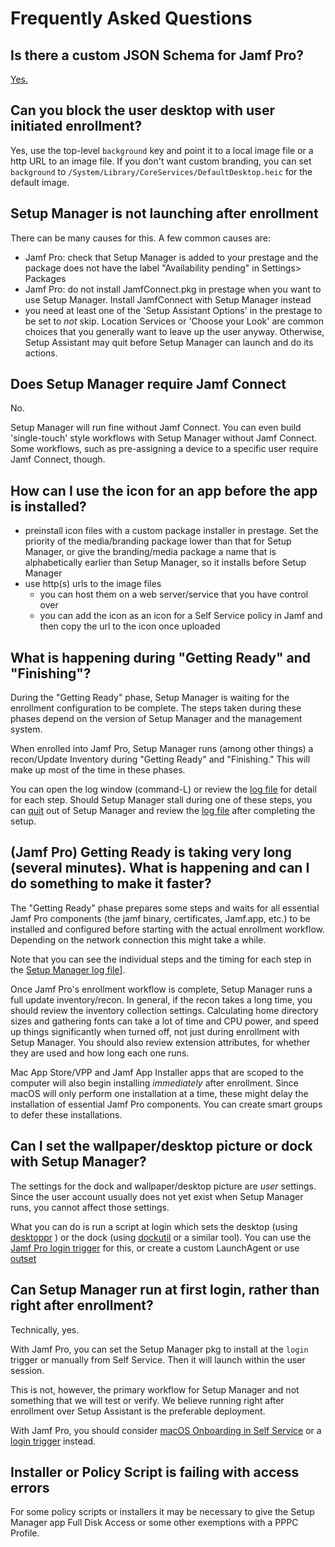 #  Frequently Asked Questions

## Is there a custom JSON Schema for Jamf Pro?

[Yes.](Extras.md#custom-json-schema-for-jamf-pro)

## Can you block the user desktop with user initiated enrollment?

Yes, use the top-level `background` key and point it to a local image file or a http URL to an image file. If you don't want custom branding, you can set `background` to `/System/Library/CoreServices/DefaultDesktop.heic` for the default image.

## Setup Manager is not launching after enrollment

There can be many causes for this. A few common causes are:
 
- Jamf Pro: check that Setup Manager is added to your prestage and the package does not have the label "Availability pending" in Settings> Packages
- Jamf Pro: do not install JamfConnect.pkg in prestage when you want to use Setup Manager. Install JamfConnect with Setup Manager instead
- you need at least one of the 'Setup Assistant Options' in the prestage to be set to _not_ skip. Location Services or 'Choose your Look' are common choices that you generally want to leave up the user anyway. Otherwise, Setup Assistant may quit before Setup Manager can launch and do its actions.

## Does Setup Manager require Jamf Connect

No.

Setup Manager will run fine without Jamf Connect. You can even build 'single-touch' style workflows with Setup Manager without Jamf Connect. Some workflows, such as pre-assigning a device to a specific user require Jamf Connect, though.

## How can I use the icon for an app before the app is installed?

- preinstall icon files with a custom package installer in prestage. Set the priority of the media/branding package lower than that for Setup Manager, or give the branding/media package a name that is alphabetically earlier than Setup Manager, so it installs before Setup Manager
- use http(s) urls to the image files
    - you can host them on a web server/service that you have control over
    - you can add the icon as an icon for a Self Service policy in Jamf and then copy the url to the icon once uploaded


## What is happening during "Getting Ready" and "Finishing"?

During the "Getting Ready" phase, Setup Manager is waiting for the enrollment configuration to be complete. The steps taken during these phases depend on the version of Setup Manager and the management system.

When enrolled into Jamf Pro, Setup Manager runs (among other things) a recon/Update Inventory during "Getting Ready" and "Finishing." This will make up most of the time in these phases.

You can open the log window (command-L) or review the [log file](Extras.md#logging) for detail for each step. Should Setup Manager stall during one of these steps, you can [quit](Extras.md#quit) out of Setup Manager and review the [log file](Extras.md#logging) after completing the setup.

## (Jamf Pro) Getting Ready is taking very long (several minutes). What is happening and can I do something to make it faster?

The "Getting Ready" phase prepares some steps and waits for all essential Jamf Pro components (the jamf binary, certificates, Jamf.app, etc.) to be installed and configured before starting with the actual enrollment workflow. Depending on the network connection this might take a while.

Note that you can see the individual steps and the timing for each step in the [Setup Manager log file](Extras.md#logging)].

Once Jamf Pro's enrollment workflow is complete, Setup Manager runs a full update inventory/recon. In general, if the recon takes a long time, you should review the inventory collection settings. Calculating home directory sizes and gathering fonts can take a lot of time and CPU power, and speed up things significantly when turned off, not just during enrollment with Setup Manager.  You should also review extension attributes, for whether they are used and how long each one runs.

Mac App Store/VPP and Jamf App Installer apps that are scoped to the computer will also begin installing _immediately_ after enrollment. Since macOS will only perform one installation at a time, these might delay the installation of essential Jamf Pro components. You can create smart groups to defer these installations.



## Can I set the wallpaper/desktop picture or dock with Setup Manager?

The settings for the dock and wallpaper/desktop picture are _user_ settings. Since the user account usually does not yet exist when Setup Manager runs, you cannot affect those settings.

What you can do is run a script at login which sets the desktop (using [desktoppr](https://github.com/scriptingosx/desktoppr) ) or the dock (using [dockutil](https://github.com/kcrawford/dockutil) or a similar tool). You can use the [Jamf Pro login trigger](https://learn.jamf.com/en-US/bundle/jamf-pro-documentation-current/page/Login_Events.html) for this, or create a custom LaunchAgent or use [outset](https://github.com/macadmins/outset/)

## Can Setup Manager run at first login, rather than right after enrollment?

Technically, yes.

With Jamf Pro, you can set the Setup Manager pkg to install at the `login` trigger or manually from Self Service. Then it will launch within the user session.

This is not, however, the primary workflow for Setup Manager and not something that we will test or verify. We believe running right after enrollment over Setup Assistant is the preferable deployment.

With Jamf Pro, you should consider [macOS Onboarding in Self Service](https://learn.jamf.com/en-US/bundle/jamf-pro-documentation-current/page/macOS_Onboarding.html) or a [login trigger](https://learn.jamf.com/en-US/bundle/jamf-pro-documentation-current/page/Login_Events.html) instead.

## Installer or Policy Script is failing with access errors

For some policy scripts or installers it may be necessary to give the Setup Manager app Full Disk Access or some other exemptions with a PPPC Profile. 
